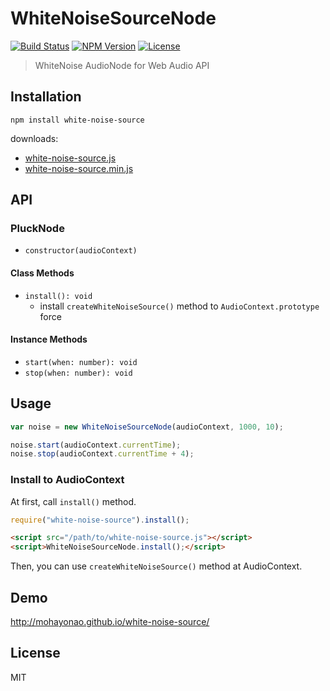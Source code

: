 # WhiteNoiseSourceNode
[![Build Status](http://img.shields.io/travis/mohayonao/white-noise-source.svg?style=flat-square)](https://travis-ci.org/mohayonao/white-noise-source)
[![NPM Version](http://img.shields.io/npm/v/white-noise-source.svg?style=flat-square)](https://www.npmjs.org/package/white-noise-source)
[![License](http://img.shields.io/badge/license-MIT-brightgreen.svg?style=flat-square)](http://mohayonao.mit-license.org/)

> WhiteNoise AudioNode for Web Audio API

## Installation

```
npm install white-noise-source
```

downloads:

- [white-noise-source.js](https://raw.githubusercontent.com/mohayonao/white-noise-source/master/build/white-noise-source.js)
- [white-noise-source.min.js](https://raw.githubusercontent.com/mohayonao/white-noise-source/master/build/white-noise-source.min.js)

## API
### PluckNode
- `constructor(audioContext)`

#### Class Methods
- `install(): void`
  - install `createWhiteNoiseSource()` method to `AudioContext.prototype` force

#### Instance Methods
- `start(when: number): void`
- `stop(when: number): void`

## Usage

```js
var noise = new WhiteNoiseSourceNode(audioContext, 1000, 10);

noise.start(audioContext.currentTime);
noise.stop(audioContext.currentTime + 4);
```

### Install to AudioContext

At first, call `install()` method.

```js
require("white-noise-source").install();
```

```html
<script src="/path/to/white-noise-source.js"></script>
<script>WhiteNoiseSourceNode.install();</script>
```

Then, you can use `createWhiteNoiseSource()` method at AudioContext.

## Demo

http://mohayonao.github.io/white-noise-source/

## License

MIT
